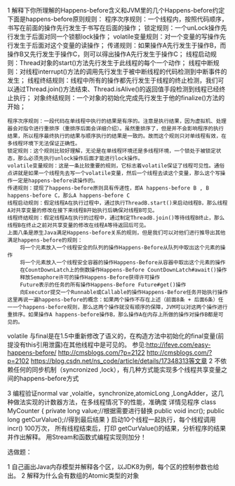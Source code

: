 1 解释下你所理解的Happens-before含义和JVM里的几个Happens-before约定
    下面是happens-before原则规则：
    程序次序规则：一个线程内，按照代码顺序，书写在前面的操作先行发生于书写在后面的操作；
    锁定规则：一个unLock操作先行发生于后面对同一个锁额lock操作；
    volatile变量规则：对一个变量的写操作先行发生于后面对这个变量的读操作；
    传递规则：如果操作A先行发生于操作B，而操作B又先行发生于操作C，则可以得出操作A先行发生于操作C；
    线程启动规则：Thread对象的start()方法先行发生于此线程的每个一个动作；
    线程中断规则：对线程interrupt()方法的调用先行发生于被中断线程的代码检测到中断事件的发生；
    线程终结规则：线程中所有的操作都先行发生于线程的终止检测，我们可以通过Thread.join()方法结束、Thread.isAlive()的返回值手段检测到线程已经终止执行；
    对象终结规则：一个对象的初始化完成先行发生于他的finalize()方法的开始；

    程序次序规则：一段代码在单线程中执行的结果是有序的。注意是执行结果，因为虚拟机、处理器会对指令进行重排序（重排序后面会详细介绍）。虽然重排序了，但是并不会影响程序的执行结果，所以程序最终执行的结果与顺序执行的结果是一致的。故而这个规则只对单线程有效，在多线程环境下无法保证正确性。
    锁定规则：这个规则比较好理解，无论是在单线程环境还是多线程环境，一个锁处于被锁定状态，那么必须先执行unlock操作后面才能进行lock操作。
    volatile变量规则：这是一条比较重要的规则，它标志着volatile保证了线程可见性。通俗点讲就是如果一个线程先去写一个volatile变量，然后一个线程去读这个变量，那么这个写操作一定是happens-before读操作的。
    传递规则：提现了happens-before原则具有传递性，即A happens-before B , B happens-before C，那么A happens-before C
    线程启动规则：假定线程A在执行过程中，通过执行ThreadB.start()来启动线程B，那么线程A对共享变量的修改在接下来线程B开始执行后确保对线程B可见。
    线程终结规则：假定线程A在执行的过程中，通过制定ThreadB.join()等待线程B终止，那么线程B在终止之前对共享变量的修改在线程A等待返回后可见。
    上面八条是原生Java满足Happens-before关系的规则，但是我们可以对他们进行推导出其他满足happens-before的规则：
        将一个元素放入一个线程安全的队列的操作Happens-Before从队列中取出这个元素的操作
        将一个元素放入一个线程安全容器的操作Happens-Before从容器中取出这个元素的操作
        在CountDownLatch上的倒数操作Happens-Before CountDownLatch#await()操作
        释放Semaphore许可的操作Happens-Before获得许可操作
        Future表示的任务的所有操作Happens-Before Future#get()操作
        向Executor提交一个Runnable或Callable的操作Happens-Before任务开始执行操作
    这里再说一遍happens-before的概念：如果两个操作不存在上述（前面8条 + 后面6条）任一一个happens-before规则，那么这两个操作就没有顺序的保障，JVM可以对这两个操作进行重排序。如果操作A happens-before操作B，那么操作A在内存上所做的操作对操作B都是可见的。

volatile 与final是在1.5中重新修改了语义的，在构造方法中初始化的final变量(前提没有this引用泄露)在其他线程中是可见的。
参见:http://ifeve.com/easy-happens-before/
http://cmsblogs.com/?p=2122  http://cmsblogs.com/?p=2102
https://blog.csdn.net/ns_code/article/details/17348313等文章
2 不依赖任何的同步机制（syncronized ,lock），有几种方式能实现多个线程共享变量之间的happens-before方式

3 编程验证normal var ,volaitle，synchronize,atomicLong ,LongAdder，这几种做法实现的计数器方法，在多线程情况下的性能，准确度
详情见程序
    class MyCounter
    {
          private long value;//根据需要进行替换
          public void incr();
          public long getCurValue();//得到最后结果
    }
 启动10个线程一起执行，每个线程调用incr() 100万次，
所有线程结束后，打印 getCurValue()的结果，分析程序的结果 并作出解释。 用Stream和函数式编程实现则加分！

选做题：

 1 自己画出Java内存模型并解释各个区，以JDK8为例，每个区的控制参数也给出。
 2 解释为什么会有数组的Atomic类型的对象
